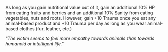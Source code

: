 As long as you gain nutritional value out of it, gain an additional 10% HP from eating fruits and berries and an additional 10% Sanity from eating vegetables, nuts and roots. However, gain +10 Trauma once you eat any animal-based product and +10 Trauma per day as long as you wear animal-based clothes (fur, leather, etc.)

*"The victim seems to feel more empathy towards animals than towards humanoid or intelligent life."*